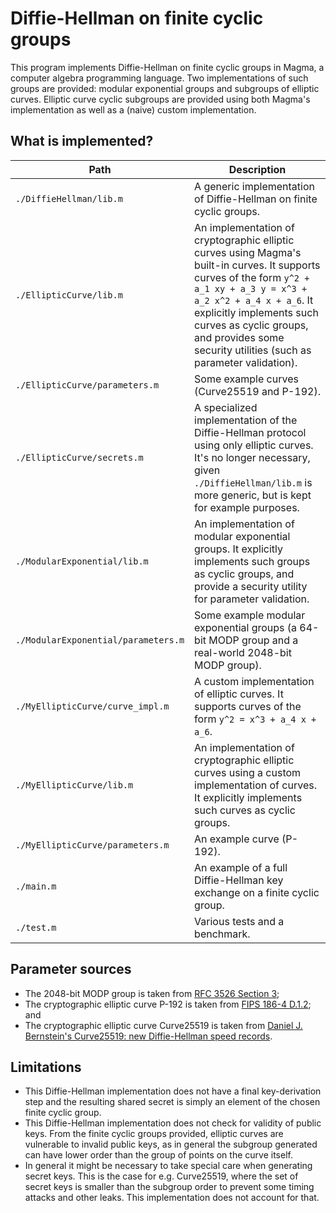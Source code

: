 # Diffie-Hellman on finite cyclic groups
This program implements Diffie-Hellman on finite cyclic groups in Magma, a computer algebra programming language.
Two implementations of such groups are provided: modular exponential groups and subgroups of elliptic curves.
Elliptic curve cyclic subgroups are provided using both Magma's implementation as well as a (naive) custom implementation.

## What is implemented?

| Path | Description |
| ---- | ----------- |
| `./DiffieHellman/lib.m` | A generic implementation of Diffie-Hellman on finite cyclic groups. |
| `./EllipticCurve/lib.m` | An implementation of cryptographic elliptic curves using Magma's built-in curves. It supports curves of the form `y^2 + a_1 xy + a_3 y = x^3 + a_2 x^2 + a_4 x + a_6`. It explicitly implements such curves as cyclic groups, and provides some security utilities (such as parameter validation). |
| `./EllipticCurve/parameters.m` | Some example curves (Curve25519 and P-192). |
| `./EllipticCurve/secrets.m` | A specialized implementation of the Diffie-Hellman protocol using only elliptic curves. It's no longer necessary, given `./DiffieHellman/lib.m` is more generic, but is kept for example purposes. |
| `./ModularExponential/lib.m` | An implementation of modular exponential groups. It explicitly implements such groups as cyclic groups, and provide a security utility for parameter validation. |
| `./ModularExponential/parameters.m` | Some example modular exponential groups (a 64-bit MODP group and a real-world 2048-bit MODP group). |
| `./MyEllipticCurve/curve_impl.m` | A custom implementation of elliptic curves. It supports curves of the form `y^2 = x^3 + a_4 x + a_6`. |
| `./MyEllipticCurve/lib.m` | An implementation of cryptographic elliptic curves using a custom implementation of curves. It explicitly implements such curves as cyclic groups. |
| `./MyEllipticCurve/parameters.m` | An example curve (P-192). |
| `./main.m` | An example of a full Diffie-Hellman key exchange on a finite cyclic group. |
| `./test.m` | Various tests and a benchmark. |

## Parameter sources

* The 2048-bit MODP group is taken from [RFC 3526 Section 3](https://tools.ietf.org/html/rfc3526#section-3);
* The cryptographic elliptic curve P-192 is taken from [FIPS 186-4 D.1.2](https://nvlpubs.nist.gov/nistpubs/FIPS/NIST.FIPS.186-4.pdf); and
* The cryptographic elliptic curve Curve25519 is taken from [Daniel J. Bernstein's Curve25519: new Diffie-Hellman speed records](https://cr.yp.to/ecdh/curve25519-20060209.pdf).

## Limitations

* This Diffie-Hellman implementation does not have a final key-derivation step and the resulting shared secret is simply an element of the chosen finite cyclic group.
* This Diffie-Hellman implementation does not check for validity of public keys.
From the finite cyclic groups provided, elliptic curves are vulnerable to invalid public keys, as in general the subgroup generated can have lower order than the group of points on the curve itself.
* In general it might be necessary to take special care when generating secret keys.
This is the case for e.g. Curve25519, where the set of secret keys is smaller than the subgroup order to prevent some timing attacks and other leaks.
This implementation does not account for that.
